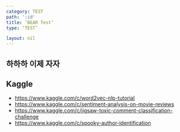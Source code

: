 ```yaml
---
category: TEST
path: ':id' 
title: ‘BEAR Test’
type: ‘TEST’

layout: nil
---
```


## 하하하 이제 자자

## Kaggle
* https://www.kaggle.com/c/word2vec-nlp-tutorial
* https://www.kaggle.com/c/sentiment-analysis-on-movie-reviews
* https://www.kaggle.com/c/jigsaw-toxic-comment-classification-challenge
* https://www.kaggle.com/c/spooky-author-identification

